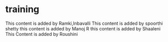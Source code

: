 # training

This content is added by Ramki,Inbavalli
This content is added by spoorthi shetty
this content is added by Manoj R
this content is added by Shaaleni
This Content is added by Roushini
